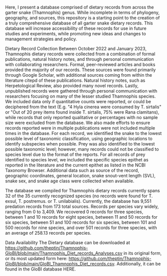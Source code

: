 Here, I present a database comprised of dietary records from across the garter snake (Thamnophis) genus.  While incomplete in terms of phylogeny, geography, and sources, this repository is a starting point to the creation of a truly comprehensive database of all garter snake dietary records. This database will increase accessibility of these records for use in future studies and experiments, while promoting new ideas and changes to management strategies and policy.

Dietary Record Collection
Between October 2022 and January 2023, Thamnophis dietary records were collected from a combination of formal publications, natural history notes, and through personal communication with collaborating researchers. Formal, peer-reviewed articles and books provided the majority of our records. These sources were found primarily through Google Scholar, with additional sources coming from within the literature citepd of these publications. Natural history notes, such as Herpetological Review, also provided many novel records. Lastly, unpublished records were gathered through personal communication with researchers focusing on many of the lesser studied Thamnophis species. We included data only if quantitative counts were reported, or could be deciphered from the text (E.g. "4 Hyla cinerea were consumed by T. sirtalis" or "Out of 20 prey items found inside T. sirtalis, 75% were Rana clamitans), while records that only reported qualitative or percentages with no sample size were excluded from the database. We also made efforts to ensure records reported were in multiple publications were not included multiple times in the database. For each record, we identified the snake to the lowest possible level of taxonomic classification, using geographic locations to identify subspecies when possible. Prey was also identified to the lowest possible taxonomic level; however, many records could not be classified to species level due to the format of the reports. For all records of prey identified to species level, we included the specific species epithet as reported in the literature and the current epithet as listed in the NCBI Taxonomy Browser. Additional data such as source of the record, geographic coordinates, general location, snake snout-vent length (SVL), snake sex, and snake age class were collected when available.

The database we compiled for Thamnophis dietary records currently spans 32 of the 35 currently recognized species (no records were found for T. exsul, T. postremus. or T. unilabialis). Currently, the database has 9,551 predation records from 173 total sources. Records per species vary widely, ranging from 0 to 3,409. We recovered 0 records for three species, between 1 and 10 records for eight species, between 11 and 50 records for six species, between 51 and 100 records for six species, between 101 and 500 records for nine species, and over 501 records for three species, with an average of 258.13 records per species.


Data Availability
The Dietary database can be downloaded at https://github.com/theptin/Thamnophis-GloBI/blob/main/Thamnophis_Diet_records_Analyses.csv in its original form, or its most updated form here: https://github.com/theptin/Thamnophis-GloBI/blob/main/GloBI_Thamnophis_Diet_records.csv. Additionally, it can be found in the GloBI database HERE. 

